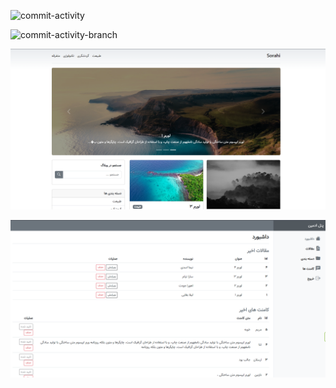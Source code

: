 ![commit-activity](https://img.shields.io/github/commit-activity/w/sorahiatieh/weblog)

![commit-activity-branch](https://img.shields.io/github/commit-activity/t/sorahiatieh/weblog/main)

![final](./assets/images/project.png)

![admin-panel](./assets/images/admin-panel.png)



